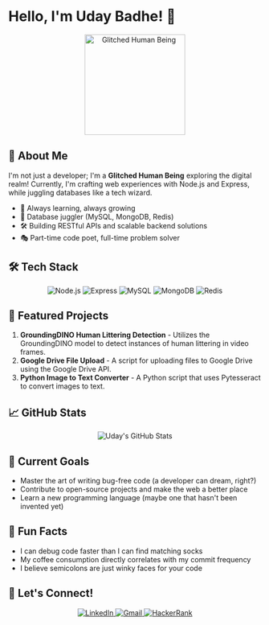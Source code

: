 # Hello, I'm Uday Badhe! 👋

<div align="center">
  <img src="/placeholder.svg?height=200&width=200" alt="Glitched Human Being" width="200" height="200" />
</div>

## 🚀 About Me

I'm not just a developer; I'm a **Glitched Human Being** exploring the digital realm! Currently, I'm crafting web experiences with Node.js and Express, while juggling databases like a tech wizard.

- 🌱 Always learning, always growing
- 💾 Database juggler (MySQL, MongoDB, Redis)
- 🛠️ Building RESTful APIs and scalable backend solutions
- 🎭 Part-time code poet, full-time problem solver

## 🛠️ Tech Stack

<div align="center">

![Node.js](https://img.shields.io/badge/-Node.js-339933?style=for-the-badge&logo=node.js&logoColor=white)
![Express](https://img.shields.io/badge/-Express-000000?style=for-the-badge&logo=express&logoColor=white)
![MySQL](https://img.shields.io/badge/-MySQL-4479A1?style=for-the-badge&logo=mysql&logoColor=white)
![MongoDB](https://img.shields.io/badge/-MongoDB-47A248?style=for-the-badge&logo=mongodb&logoColor=white)
![Redis](https://img.shields.io/badge/-Redis-DC382D?style=for-the-badge&logo=redis&logoColor=white)

</div>

## 🌟 Featured Projects

1. **GroundingDINO Human Littering Detection** - Utilizes the GroundingDINO model to detect instances of human littering in video frames.
2. **Google Drive File Upload** - A script for uploading files to Google Drive using the Google Drive API.
3. **Python Image to Text Converter** - A Python script that uses Pytesseract to convert images to text.

## 📈 GitHub Stats

<div align="center">
  <img src="/placeholder.svg?height=180&width=400" alt="Uday's GitHub Stats" />
</div>

## 🎯 Current Goals

- Master the art of writing bug-free code (a developer can dream, right?)
- Contribute to open-source projects and make the web a better place
- Learn a new programming language (maybe one that hasn't been invented yet)

## 🎉 Fun Facts

- I can debug code faster than I can find matching socks
- My coffee consumption directly correlates with my commit frequency
- I believe semicolons are just winky faces for your code

## 🤝 Let's Connect!

<p align="center">
  <a href="https://www.linkedin.com/in/uday-badhe-4551a7204/" target="_blank">
    <img src="https://img.shields.io/badge/LinkedIn-0077B5?style=for-the-badge&logo=linkedin&logoColor=white" alt="LinkedIn"/>
  </a>
  <a href="mailto:udaybadhe001@gmail.com" target="_blank">
    <img src="https://img.shields.io/badge/Gmail-D14836?style=for-the-badge&logo=gmail&logoColor=white" alt="Gmail"/>
  </a>
  <a href="https://www.hackerrank.com/az466739" target="_blank">
    <img src="https://img.shields.io/badge/-Hackerrank-2EC866?style=for-the-badge&logo=HackerRank&logoColor=white" alt="HackerRank"/>
  </a>
</p>

